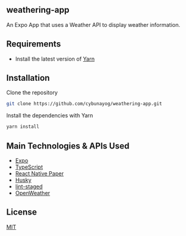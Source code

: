 ## weathering-app

An Expo App that uses a Weather API to display
weather information.

## Requirements

- Install the latest version of
  [Yarn](https://classic.yarnpkg.com/lang/en/docs/install)

## Installation

Clone the repository

```bash
git clone https://github.com/cybunayog/weathering-app.git
```

Install the dependencies with Yarn

```bash
yarn install
```

## Main Technologies & APIs Used

- [Expo](https://expo.dev/)
- [TypeScript](https://www.typescriptlang.org/)
- [React Native Paper](https://callstack.github.io/react-native-paper/)
- [Husky](https://typicode.github.io/husky/)
- [lint-staged](https://github.com/okonet/lint-staged)
- [OpenWeather](https://openweathermap.org/)

## License

[MIT](https://choosealicense.com/licenses/mit/)
